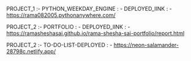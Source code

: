 PROJECT_1 :- PYTHON_WEEKDAY_ENGINE : - DEPLOYED_lINK : - https://rama082005.pythonanywhere.com/

PROJECT_2 :- PORTFOLIO : - DEPLOYED_lINK : - https://ramasheshasai.github.io/rama-shesha-sai-portfolio/report.html

PROJECT_2 :- TO-DO-LIST-DEPLOYED : - https://neon-salamander-28798c.netlify.app/
